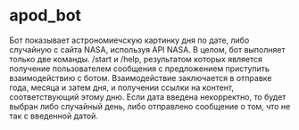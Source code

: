 # apod_bot
Бот показывает астрономиечскую картинку дня по дате, либо случайную с сайта NASA, используя API NASA.
В целом, бот выполняет только две команды. /start и /help, результатом которых является получение пользователем сообщения с предложением приступить взаимодействию с ботом. Взаимодействие заключается в отправке года, месяца и затем дня, и получении ссылки на контент, соответствующий этому дню. Если дата введена некорректно, то будет выбран либо случайный день, либо отправлено сообщение о том, что не так с введенной датой. 
